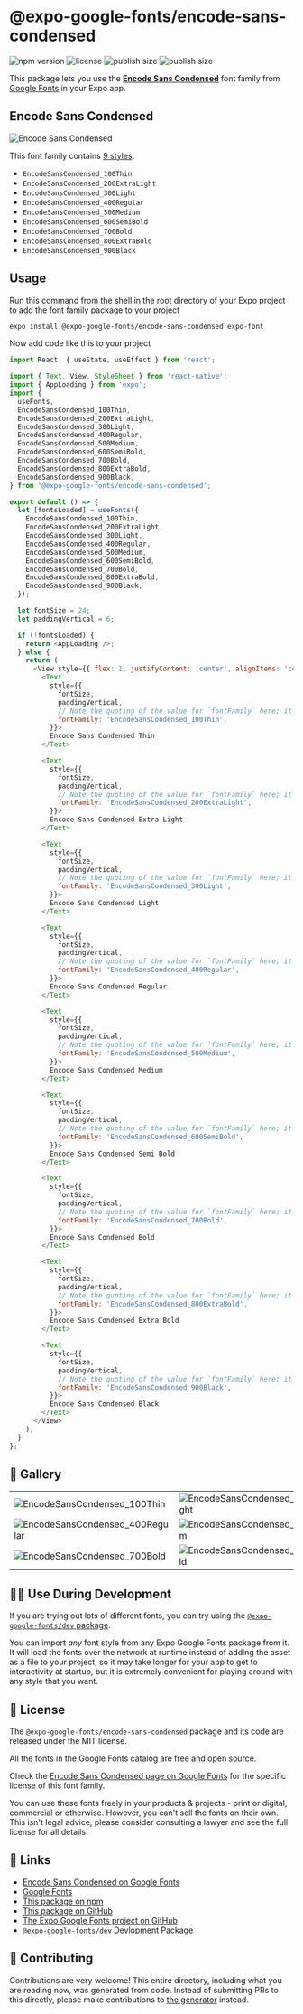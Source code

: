 # @expo-google-fonts/encode-sans-condensed

![npm version](https://flat.badgen.net/npm/v/@expo-google-fonts/encode-sans-condensed)
![license](https://flat.badgen.net/github/license/expo/google-fonts)
![publish size](https://flat.badgen.net/packagephobia/install/@expo-google-fonts/encode-sans-condensed)
![publish size](https://flat.badgen.net/packagephobia/publish/@expo-google-fonts/encode-sans-condensed)

This package lets you use the [**Encode Sans Condensed**](https://fonts.google.com/specimen/Encode+Sans+Condensed) font family from [Google Fonts](https://fonts.google.com/) in your Expo app.

## Encode Sans Condensed

![Encode Sans Condensed](./font-family.png)

This font family contains [9 styles](#-gallery).

- `EncodeSansCondensed_100Thin`
- `EncodeSansCondensed_200ExtraLight`
- `EncodeSansCondensed_300Light`
- `EncodeSansCondensed_400Regular`
- `EncodeSansCondensed_500Medium`
- `EncodeSansCondensed_600SemiBold`
- `EncodeSansCondensed_700Bold`
- `EncodeSansCondensed_800ExtraBold`
- `EncodeSansCondensed_900Black`

## Usage

Run this command from the shell in the root directory of your Expo project to add the font family package to your project
```sh
expo install @expo-google-fonts/encode-sans-condensed expo-font
```

Now add code like this to your project
```js
import React, { useState, useEffect } from 'react';

import { Text, View, StyleSheet } from 'react-native';
import { AppLoading } from 'expo';
import {
  useFonts,
  EncodeSansCondensed_100Thin,
  EncodeSansCondensed_200ExtraLight,
  EncodeSansCondensed_300Light,
  EncodeSansCondensed_400Regular,
  EncodeSansCondensed_500Medium,
  EncodeSansCondensed_600SemiBold,
  EncodeSansCondensed_700Bold,
  EncodeSansCondensed_800ExtraBold,
  EncodeSansCondensed_900Black,
} from '@expo-google-fonts/encode-sans-condensed';

export default () => {
  let [fontsLoaded] = useFonts({
    EncodeSansCondensed_100Thin,
    EncodeSansCondensed_200ExtraLight,
    EncodeSansCondensed_300Light,
    EncodeSansCondensed_400Regular,
    EncodeSansCondensed_500Medium,
    EncodeSansCondensed_600SemiBold,
    EncodeSansCondensed_700Bold,
    EncodeSansCondensed_800ExtraBold,
    EncodeSansCondensed_900Black,
  });

  let fontSize = 24;
  let paddingVertical = 6;

  if (!fontsLoaded) {
    return <AppLoading />;
  } else {
    return (
      <View style={{ flex: 1, justifyContent: 'center', alignItems: 'center' }}>
        <Text
          style={{
            fontSize,
            paddingVertical,
            // Note the quoting of the value for `fontFamily` here; it expects a string!
            fontFamily: 'EncodeSansCondensed_100Thin',
          }}>
          Encode Sans Condensed Thin
        </Text>

        <Text
          style={{
            fontSize,
            paddingVertical,
            // Note the quoting of the value for `fontFamily` here; it expects a string!
            fontFamily: 'EncodeSansCondensed_200ExtraLight',
          }}>
          Encode Sans Condensed Extra Light
        </Text>

        <Text
          style={{
            fontSize,
            paddingVertical,
            // Note the quoting of the value for `fontFamily` here; it expects a string!
            fontFamily: 'EncodeSansCondensed_300Light',
          }}>
          Encode Sans Condensed Light
        </Text>

        <Text
          style={{
            fontSize,
            paddingVertical,
            // Note the quoting of the value for `fontFamily` here; it expects a string!
            fontFamily: 'EncodeSansCondensed_400Regular',
          }}>
          Encode Sans Condensed Regular
        </Text>

        <Text
          style={{
            fontSize,
            paddingVertical,
            // Note the quoting of the value for `fontFamily` here; it expects a string!
            fontFamily: 'EncodeSansCondensed_500Medium',
          }}>
          Encode Sans Condensed Medium
        </Text>

        <Text
          style={{
            fontSize,
            paddingVertical,
            // Note the quoting of the value for `fontFamily` here; it expects a string!
            fontFamily: 'EncodeSansCondensed_600SemiBold',
          }}>
          Encode Sans Condensed Semi Bold
        </Text>

        <Text
          style={{
            fontSize,
            paddingVertical,
            // Note the quoting of the value for `fontFamily` here; it expects a string!
            fontFamily: 'EncodeSansCondensed_700Bold',
          }}>
          Encode Sans Condensed Bold
        </Text>

        <Text
          style={{
            fontSize,
            paddingVertical,
            // Note the quoting of the value for `fontFamily` here; it expects a string!
            fontFamily: 'EncodeSansCondensed_800ExtraBold',
          }}>
          Encode Sans Condensed Extra Bold
        </Text>

        <Text
          style={{
            fontSize,
            paddingVertical,
            // Note the quoting of the value for `fontFamily` here; it expects a string!
            fontFamily: 'EncodeSansCondensed_900Black',
          }}>
          Encode Sans Condensed Black
        </Text>
      </View>
    );
  }
};

```

## 🔡 Gallery


||||
|-|-|-|
|![EncodeSansCondensed_100Thin](./EncodeSansCondensed_100Thin.ttf.png)|![EncodeSansCondensed_200ExtraLight](./EncodeSansCondensed_200ExtraLight.ttf.png)|![EncodeSansCondensed_300Light](./EncodeSansCondensed_300Light.ttf.png)||
|![EncodeSansCondensed_400Regular](./EncodeSansCondensed_400Regular.ttf.png)|![EncodeSansCondensed_500Medium](./EncodeSansCondensed_500Medium.ttf.png)|![EncodeSansCondensed_600SemiBold](./EncodeSansCondensed_600SemiBold.ttf.png)||
|![EncodeSansCondensed_700Bold](./EncodeSansCondensed_700Bold.ttf.png)|![EncodeSansCondensed_800ExtraBold](./EncodeSansCondensed_800ExtraBold.ttf.png)|![EncodeSansCondensed_900Black](./EncodeSansCondensed_900Black.ttf.png)||


## 👩‍💻 Use During Development

If you are trying out lots of different fonts, you can try using the [`@expo-google-fonts/dev` package](https://github.com/expo/google-fonts/tree/master/font-packages/dev#readme).

You can import *any* font style from any Expo Google Fonts package from it. It will load the fonts
over the network at runtime instead of adding the asset as a file to your project, so it may take longer
for your app to get to interactivity at startup, but it is extremely convenient
for playing around with any style that you want.

## 📖 License

The `@expo-google-fonts/encode-sans-condensed` package and its code are released under the MIT license.

All the fonts in the Google Fonts catalog are free and open source.

Check the [Encode Sans Condensed page on Google Fonts](https://fonts.google.com/specimen/Encode+Sans+Condensed) for the specific license of this font family.

You can use these fonts freely in your products & projects - print or digital, commercial or otherwise. However, you can't sell the fonts on their own. This isn't legal advice, please consider consulting a lawyer and see the full license for all details.

## 🔗 Links

- [Encode Sans Condensed on Google Fonts](https://fonts.google.com/specimen/Encode+Sans+Condensed)
- [Google Fonts](https://fonts.google.com/)
- [This package on npm](https://www.npmjs.com/package/@expo-google-fonts/encode-sans-condensed)
- [This package on GitHub](https://github.com/expo/google-fonts/tree/master/font-packages/encode-sans-condensed)
- [The Expo Google Fonts project on GitHub](https://github.com/expo/google-fonts)
- [`@expo-google-fonts/dev` Devlopment Package](https://github.com/expo/google-fonts/tree/master/font-packages/dev)

## 🤝 Contributing

Contributions are very welcome! This entire directory, including what you are reading now, was generated from code. Instead of submitting PRs to this directly, please make contributions to [the generator](https://github.com/expo/google-fonts/tree/master/packages/generator) instead.
